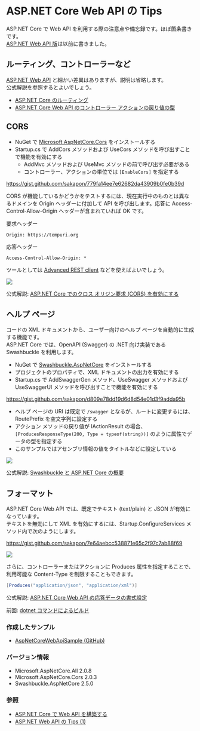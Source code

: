 # ASP.NET Core Web API の Tips
ASP.NET Core で Web API を利用する際の注意点や備忘録です。ほぼ箇条書きです。  
[ASP.NET Web API 版](ASPNET-WebAPI-Tips-1.md)は以前に書きました。

## ルーティング、コントローラーなど
[ASP.NET Web API](ASPNET-WebAPI-Tips-1.md) と細かい差異はありますが、説明は省略します。  
公式解説を参照するとよいでしょう。
- [ASP.NET Core のルーティング](https://docs.microsoft.com/ja-jp/aspnet/core/fundamentals/routing)
- [ASP.NET Core Web API のコントローラー アクションの戻り値の型](https://docs.microsoft.com/ja-jp/aspnet/core/web-api/action-return-types)

## CORS
- NuGet で [Microsoft.AspNetCore.Cors](https://www.nuget.org/packages/Microsoft.AspNetCore.Cors/) をインストールする
- Startup.cs で AddCors メソッドおよび UseCors メソッドを呼び出すことで機能を有効にする
  - AddMvc メソッドおよび UseMvc メソッドの前で呼び出す必要がある
  - コントローラー、アクションの単位では `[EnableCors]` を指定する

https://gist.github.com/sakapon/779fa14ee7e62682da43909b0fe0b39d

CORS が機能しているかどうかをテストするには、現在実行中のものとは異なるドメインを Origin ヘッダーに付加して API を呼び出します。応答に Access-Control-Allow-Origin ヘッダーが含まれていれば OK です。

要求ヘッダー
```
Origin: https://tempuri.org
```

応答ヘッダー
```
Access-Control-Allow-Origin: *
```

ツールとしては [Advanced REST client](https://chrome.google.com/webstore/detail/advanced-rest-client/hgmloofddffdnphfgcellkdfbfbjeloo) などを使えばよいでしょう。

![](https://github.com/sakapon/Samples-2018/blob/master/Images/AspNetCoreWebApiSample/CORS-ARC.png)

公式解説: [ASP.NET Core でのクロス オリジン要求 (CORS) を有効にする](https://docs.microsoft.com/ja-jp/aspnet/core/security/cors)

## ヘルプ ページ
コードの XML ドキュメントから、ユーザー向けのヘルプ ページを自動的に生成する機能です。  
ASP.NET Core では、OpenAPI (Swagger) の .NET 向け実装である Swashbuckle を利用します。

- NuGet で [Swashbuckle.AspNetCore](https://github.com/domaindrivendev/Swashbuckle.AspNetCore) をインストールする
- プロジェクトのプロパティで、XML ドキュメントの出力を有効にする
- Startup.cs で AddSwaggerGen メソッド、UseSwagger メソッドおよび UseSwaggerUI メソッドを呼び出すことで機能を有効にする

https://gist.github.com/sakapon/d809e78dd19d6d8d54e01d3f9adda95b

- ヘルプ ページの URI は既定で `/swagger` となるが、ルートに変更するには、RoutePrefix を空文字列に設定する
- アクション メソッドの戻り値が IActionResult の場合、`[ProducesResponseType(200, Type = typeof(string))]` のように属性でデータの型を指定する
- このサンプルではアセンブリ情報の値をタイトルなどに設定している

![](https://github.com/sakapon/Samples-2018/blob/master/Images/AspNetCoreWebApiSample/Swagger-UI.png)

公式解説: [Swashbuckle と ASP.NET Core の概要](https://docs.microsoft.com/ja-jp/aspnet/core/tutorials/getting-started-with-swashbuckle)

## フォーマット
ASP.NET Core Web API では、既定でテキスト (text/plain) と JSON が有効になっています。  
テキストを無効にして XML を有効にするには、Startup.ConfigureServices メソッド内で次のようにします。

https://gist.github.com/sakapon/7e64aebcc538871e65c2f97c7ab88f69

![](https://github.com/sakapon/Samples-2018/blob/master/Images/AspNetCoreWebApiSample/Swagger-ContentType.png)

さらに、コントローラーまたはアクションに Produces 属性を指定することで、利用可能な Content-Type を制限することもできます。
```c#
[Produces("application/json", "application/xml")]
```

公式解説: [ASP.NET Core Web API の応答データの書式設定](https://docs.microsoft.com/ja-jp/aspnet/core/web-api/advanced/formatting)

前回: [dotnet コマンドによるビルド](../DotNet-Core/DotNet-Build.md)

### 作成したサンプル
- [AspNetCoreWebApiSample (GitHub)](https://github.com/sakapon/Samples-2018/tree/master/AspNetCoreWebApiSample)

### バージョン情報
- Microsoft.AspNetCore.All 2.0.8
- Microsoft.AspNetCore.Cors 2.0.3
- Swashbuckle.AspNetCore 2.5.0

### 参照
- [ASP.NET Core で Web API を構築する](https://docs.microsoft.com/ja-jp/aspnet/core/web-api/)
- [ASP.NET Web API の Tips (1)](ASPNET-WebAPI-Tips-1.md)
